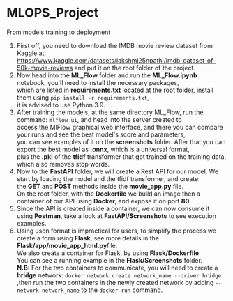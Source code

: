 # MLOPS_Project
From models training to deployment<br>
1. First off, you need to download the IMDB movie review dataset from Kaggle at:<br>
https://www.kaggle.com/datasets/lakshmi25npathi/imdb-dataset-of-50k-movie-reviews
and put it on the root folder of the project.<br>
1. Now head into the **ML_Flow** folder and run the **ML_Flow.ipynb** notebook, you'll need to install the necessary packages,<br>
which are listed in **requirements.txt** located at the root folder, install them using ```pip install -r requirements.txt```,<br>
it is advised to use Python 3.9.<br>
1. After training the models, at the same directory ML_Flow, run the command: ```mlflow ui```, and head into the server created to<br>
access the MlFlow graphical web interface, and there you can compare your runs and see the best model's score and parameters,<br>
you can see examples of it on the **screenshots** folder. After that you can export the best model as **.onnx**, which is a universal format,<br>
plus the **.pkl** of the **tfidf** transformer that got trained on the training data, which also removes stop words.<br>
1. Now to the **FastAPI** folder, we will create a Rest API for our model. We start by loading the model and the tfidf transformer, and create<br>
the **GET** and **POST** methods inside the **movie_app.py** file.<br>
On the root folder, with the **Dockerfile** we build an image then a container of our API using **Docker**, and expose it on port **80**.<br>
1. Since the API is created inside a container, we can now consume it using **Postman**, take a look at **FastAPI/Screenshots** to see execution examples.<br>
1. Using Json format is impractical for users, to simplify the process we create a form using **Flask**, see more details in the **Flask/app/movie_app_html.py**file.<br>
We also create a container for Flask, by using **Flask/Dockerfile**<br>
You can see a running example in the **Flask/Screenshots** folder.<br>
**N.B:** For the two containers to communicate, you will need to create a **bridge** network: ```docker network create network_name --driver bridge```<br>
,then run the two containers in the newly created network by adding ```--network network_name``` to the ```docker run``` command.<br>


